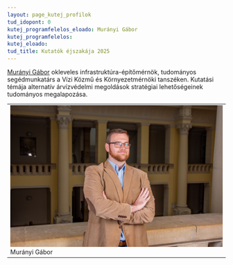 ```yaml
---
layout: page_kutej_profilok
tud_idopont: 0
kutej_programfelelos_eloado: Murányi Gábor
kutej_programfelelos: 
kutej_eloado:
tud_title: Kutatók éjszakája 2025
---
```


[Murányi Gábor](https://vkkt.bme.hu/muranyi-gabor) okleveles infrastruktúra-építőmérnök, tudományos segédmunkatárs a Vízi Közmű és Környezetmérnöki tanszéken. Kutatási témája alternatív árvízvédelmi megoldások stratégiai lehetőségeinek tudományos megalapozása.

<table class="picture">
<tr>
<td>

<div class="gallery">
    <img src="images/muranyi_gabor.jpg" max-width="250" max-height="200">
  <div class="desc">Murányi Gábor</div>
</div>

</td>
</tr>
</table>
